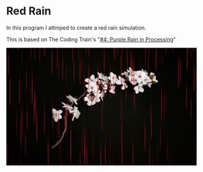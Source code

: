 # Red Rain
In this program I attmped to create a red rain simulation.

This is based on The Coding Train's "[#4: Purple Rain in Processing](https://youtu.be/KkyIDI6rQJI)"

![alt tag](example.png)
